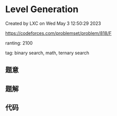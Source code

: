 # Level Generation

Created by LXC on Wed May  3 12:50:29 2023

https://codeforces.com/problemset/problem/818/F

ranting: 2100

tag: binary search, math, ternary search

## 题意



## 题解



## 代码

``` cpp

```
